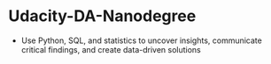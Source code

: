 # Udacity-DA-Nanodegree
- Use Python, SQL, and statistics to uncover insights, communicate critical findings, and create data-driven solutions
